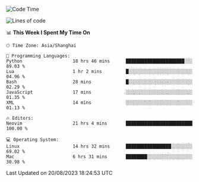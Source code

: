<!--START_SECTION:waka-->
![Code Time](http://img.shields.io/badge/Code%20Time-1%2C525%20hrs%2029%20mins-blue)

![Lines of code](https://img.shields.io/badge/From%20Hello%20World%20I%27ve%20Written-286.3%20thousand%20lines%20of%20code-blue)

📊 **This Week I Spent My Time On** 

```text
🕑︎ Time Zone: Asia/Shanghai

💬 Programming Languages: 
Python                   18 hrs 46 mins      ██████████████████████░░░   89.03 % 
Lua                      1 hr 2 mins         █░░░░░░░░░░░░░░░░░░░░░░░░   04.96 % 
Bash                     28 mins             █░░░░░░░░░░░░░░░░░░░░░░░░   02.29 % 
JavaScript               17 mins             ░░░░░░░░░░░░░░░░░░░░░░░░░   01.35 % 
XML                      14 mins             ░░░░░░░░░░░░░░░░░░░░░░░░░   01.13 % 

🔥 Editors: 
Neovim                   21 hrs 4 mins       █████████████████████████   100.00 % 

💻 Operating System: 
Linux                    14 hrs 32 mins      █████████████████░░░░░░░░   69.02 % 
Mac                      6 hrs 31 mins       ████████░░░░░░░░░░░░░░░░░   30.98 % 
```


 Last Updated on 20/08/2023 18:24:53 UTC
<!--END_SECTION:waka-->
